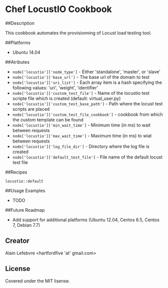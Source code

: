 # Chef LocustIO Cookbook


##Description

This cookbook automates the provisionning of Locust load testing tool.


##Platforms

* Ubuntu 14.04


##Atributes

* `node['locustio']['node_type']` - Either 'standalone', 'master', or 'slave'
* `node['locustio']['base_url']` - The base url of the domain to test
* `node['locustio']['uri_list']` - Each array item is a hash specifying the following values: 'uri', 'weight', 'identifier'
* `node['locustio']['custom_test_file']` - Name of the locustio test scripte file which is created (default: virtual_user.py)
* `node['locustio']['custom_test_base_path']` - Path where the locust test scripts are placed
* `node['locustio']['custom_test_file_cookbook']` - cookbook from which the custom template can be found
* `node['locustio']['min_wait_time']` - Minimum time (in ms) to wait between requests
* `node['locustio']['max_wait_time']` - Maximum time (in ms) to wiat between requests
* `node['locustio']['log_file_dir']` - Directory where the log file is created
* `node['locustio']['default_test_file']` - File name of the default locust test file

##Recipes

`locustio::default`


##Usage Examples

* TODO


##Future Roadmap

* Add support for additional platforms (Ubuntu 12.04, Centos 6.5, Centos 7, Debian 7.7)


## Creator

Alain Lefebvre <hartfordfive 'at' gmail.com>


## License

Covered under the MIT lisense.
